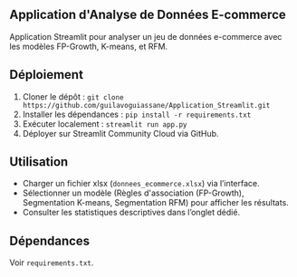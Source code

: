 ## Application d'Analyse de Données E-commerce

Application Streamlit pour analyser un jeu de données e-commerce avec les modèles FP-Growth, K-means, et RFM.

## Déploiement
1. Cloner le dépôt : `git clone https://github.com/guilavoguiassane/Application_Streamlit.git `
2. Installer les dépendances : `pip install -r requirements.txt`
3. Exécuter localement : `streamlit run app.py`
4. Déployer sur Streamlit Community Cloud via GitHub.

## Utilisation
- Charger un fichier xlsx (`donnees_ecommerce.xlsx`) via l’interface.
- Sélectionner un modèle (Règles d'association (FP-Growth), Segmentation K-means, Segmentation RFM) pour afficher les résultats.
- Consulter les statistiques descriptives dans l’onglet dédié.

## Dépendances
Voir `requirements.txt`.

